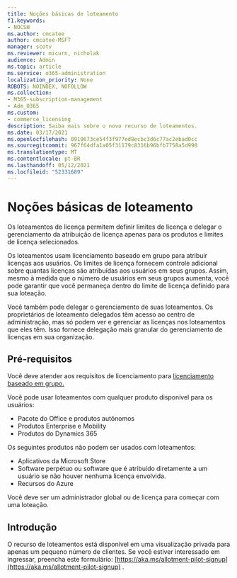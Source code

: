 ```yaml
---
title: Noções básicas de loteamento
f1.keywords:
- NOCSH
ms.author: cmcatee
author: cmcatee-MSFT
manager: scotv
ms.reviewer: micurn, nicholak
audience: Admin
ms.topic: article
ms.service: o365-administration
localization_priority: None
ROBOTS: NOINDEX, NOFOLLOW
ms.collection:
- M365-subscription-management
- Adm_O365
ms.custom:
- commerce_licensing
description: Saiba mais sobre o novo recurso de loteamentos.
ms.date: 03/17/2021
ms.openlocfilehash: 0910673ce54f3f977ed8ecbc3d6c77ac2ebad0cc
ms.sourcegitcommit: 967f64dfa1a05f31179c8316b96bfb7758a5d990
ms.translationtype: MT
ms.contentlocale: pt-BR
ms.lasthandoff: 05/12/2021
ms.locfileid: "52331689"
---
```

# <a name="allotment-basics"></a>Noções básicas de loteamento

Os loteamentos de licença permitem definir limites de licença e delegar o gerenciamento da atribuição de licença apenas para os produtos e limites de licença selecionados.

Os loteamentos usam licenciamento baseado em grupo para atribuir licenças aos usuários. Os limites de licença fornecem controle adicional sobre quantas licenças são atribuídas aos usuários em seus grupos. Assim, mesmo à medida que o número de usuários em seus grupos aumenta, você pode garantir que você permaneça dentro do limite de licença definido para sua loteação.

Você também pode delegar o gerenciamento de suas loteamentos. Os proprietários de loteamento delegados têm acesso ao centro de administração, mas só podem ver e gerenciar as licenças nos loteamentos que eles têm. Isso fornece delegação mais granular do gerenciamento de licenças em sua organização.

## <a name="prerequisites"></a>Pré-requisitos

Você deve atender aos requisitos de licenciamento para [licenciamento baseado em grupo.](/azure/active-directory/fundamentals/active-directory-licensing-whatis-azure-portal#licensing-requirements)

Você pode usar loteamentos com qualquer produto disponível para os usuários:

- Pacote do Office e produtos autônomos
- Produtos Enterprise e Mobility
- Produtos do Dynamics 365

Os seguintes produtos não podem ser usados com loteamentos:

- Aplicativos da Microsoft Store
- Software perpétuo ou software que é atribuído diretamente a um usuário se não houver nenhuma licença envolvida.
- Recursos do Azure

Você deve ser um administrador global ou de licença para começar com uma loteação.

## <a name="getting-started"></a>Introdução

O recurso de loteamentos está disponível em uma visualização privada para apenas um pequeno número de clientes. Se você estiver interessado em ingressar, preencha este formulário: [https://aka.ms/allotment-pilot-signup](https://aka.ms/allotment-pilot-signup) .